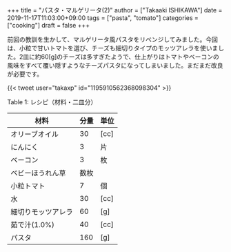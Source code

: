 +++
title = "パスタ・マルゲリータ(2)"
author = ["Takaaki ISHIKAWA"]
date = 2019-11-17T11:03:00+09:00
tags = ["pasta", "tomato"]
categories = ["cooking"]
draft = false
+++

前回の教訓を生かして、マルゲリータ風パスタをリベンジしてみました。今回は、小粒で甘いトマトを選び、チーズも細切りタイプのモッツアレラを使いました。2皿に約60[g]のチーズは多すぎたようで、仕上がりはトマトやベーコンの風味をすべて覆い隠すようなチーズパスタになってしまいました。まだまだ改良が必要です。  

{{< tweet user="takaxp" id="1195910562368098304" >}}  

<div class="table-caption">
  <span class="table-number">Table 1</span>:
  レシピ（材料・二皿分）
</div>

| 材料      | 分量 | 単位 |
|---------|----|----|
| オリーブオイル | 30  | [cc] |
| にんにく  | 3   | 片   |
| ベーコン  | 3   | 枚   |
| ベビーほうれん草 | 数枚 |      |
| 小粒トマト | 7   | 個   |
| 水        | 30  | [cc] |
| 細切りモッツアレラ | 60  | [g]  |
| 茹で汁(1.0%) | 40  | [cc] |
| パスタ    | 160 | [g]  |